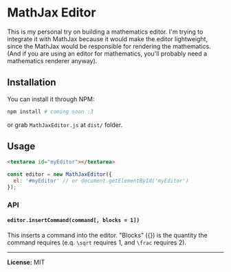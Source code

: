 # MathJax Editor

This is my personal try on building a mathematics editor. I'm trying to integrate it with MathJax because it would make the editor lightweight, since the MathJax would be responsible for rendering the mathematics. (And if you are using an editor for mathematics, you'll probably need a mathematics renderer anyway).

## Installation

You can install it through NPM:

``` bash
npm install # coming soon :3
```

or grab `MathJaxEditor.js` at `dist/` folder.

## Usage

``` html
<textarea id="myEditor"></textarea>
```

``` javascript
const editor = new MathJaxEditor({
  el: '#myEditor' // or document.getElementById('myEditor')
});
```

### API

#### `editor.insertCommand(command[, blocks = 1])`

This inserts a command into the editor. "Blocks" ({}) is the quantity the command requires (e.q. `\sqrt` requires 1, and `\frac` requires 2).

---

**License:** MIT